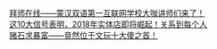   
[拜师在线——蒙汉双语第一互联网学校大咖讲师们来了！](http://www.dianyue.me/archives/194/h575dxay9jkd1r0a/)  
[这10大信号表明，2018年实体店即将崛起！关系到每个人](http://www.dianyue.me/archives/334/scbfo785372r09o2/)  
[赌石求暴富——竟然位于文玩十大傻之首！](http://www.dianyue.me/archives/002/pqmkni0blxqwu228/)